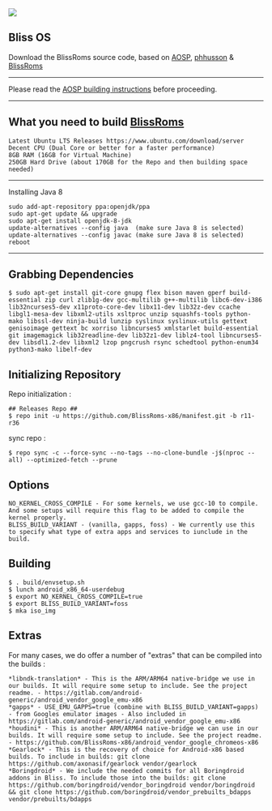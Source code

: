 <img src="https://i.imgur.com/pOad4eK.png">

Bliss OS
-----------------------
Download the BlissRoms source code, based on [AOSP](https://android.googlesource.com), [phhusson](https://github.com/phhusson/treble_manifest) & [BlissRoms](https://github.com/BlissRoms/platform_manifest)

---------------------------------------------------

Please read the [AOSP building instructions](http://source.android.com/source/index.html) before proceeding.

-----------------------
What you need to build [BlissRoms](https://github.com/BlissROMs/platform_manifest)
-----------------------

    Latest Ubuntu LTS Releases https://www.ubuntu.com/download/server
    Decent CPU (Dual Core or better for a faster performance)
    8GB RAM (16GB for Virtual Machine)
    250GB Hard Drive (about 170GB for the Repo and then building space needed)
  
-----------------------

Installing Java 8

    sudo add-apt-repository ppa:openjdk/ppa
    sudo apt-get update && upgrade
    sudo apt-get install openjdk-8-jdk
    update-alternatives --config java  (make sure Java 8 is selected)
    update-alternatives --config javac (make sure Java 8 is selected)
    reboot
    
-----------------------

Grabbing Dependencies
-----------------------

    $ sudo apt-get install git-core gnupg flex bison maven gperf build-essential zip curl zlib1g-dev gcc-multilib g++-multilib libc6-dev-i386 lib32ncurses5-dev x11proto-core-dev libx11-dev lib32z-dev ccache libgl1-mesa-dev libxml2-utils xsltproc unzip squashfs-tools python-mako libssl-dev ninja-build lunzip syslinux syslinux-utils gettext genisoimage gettext bc xorriso libncurses5 xmlstarlet build-essential git imagemagick lib32readline-dev lib32z1-dev liblz4-tool libncurses5-dev libsdl1.2-dev libxml2 lzop pngcrush rsync schedtool python-enum34 python3-mako libelf-dev


Initializing Repository
-----------------------

Repo initialization :
    
    ## Releases Repo ##
    $ repo init -u https://github.com/BlissRoms-x86/manifest.git -b r11-r36

sync repo :

    $ repo sync -c --force-sync --no-tags --no-clone-bundle -j$(nproc --all) --optimized-fetch --prune
    
Options
--------
	NO_KERNEL_CROSS_COMPILE - For some kernels, we use gcc-10 to compile. And some setups will require this flag to be added to compile the kernel properly. 
	BLISS_BUILD_VARIANT - (vanilla, gapps, foss) - We currently use this to specify what type of extra apps and services to iunclude in the build. 
	
Building
--------
    $ . build/envsetup.sh
    $ lunch android_x86_64-userdebug
    $ export NO_KERNEL_CROSS_COMPILE=true
    $ export BLISS_BUILD_VARIANT=foss
    $ mka iso_img

Extras
------
For many cases, we do offer a number of "extras" that can be compiled into the builds :

	*libndk-translation* - This is the ARM/ARM64 native-bridge we use in our builds. It will require some setup to include. See the project readme. - https://gitlab.com/android-generic/android_vendor_google_emu-x86
	*gapps* - USE_EMU_GAPPS=true (combine with BLISS_BUILD_VARIANT=gapps) - from Googles emulator images - Also included in https://gitlab.com/android-generic/android_vendor_google_emu-x86
	*houdini* - This is another ARM/ARM64 native-bridge we can use in our builds. It will require some setup to include. See the project readme. - https://github.com/BlissRoms-x86/android_vendor_google_chromeos-x86
	*Gearlock* - This is the recovery of choice for Android-x86 based builds. To include in builds: git clone https://github.com/axonasif/gearlock vendor/gearlock
	*Boringdroid* - We include the needed commits for all Boringdroid addons in Bliss. To include those into the builds: git clone https://github.com/boringdroid/vendor_boringdroid vendor/boringdroid && git clone https://github.com/boringdroid/vendor_prebuilts_bdapps vendor/prebuilts/bdapps
	
